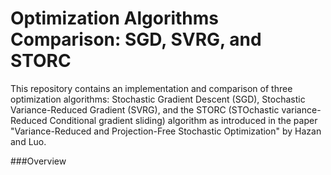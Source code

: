 # Optimization Algorithms Comparison: SGD, SVRG, and STORC
This repository contains an implementation and comparison of three optimization algorithms: Stochastic Gradient Descent (SGD), Stochastic Variance-Reduced Gradient (SVRG), and the STORC (STOchastic variance-Reduced Conditional gradient sliding) algorithm as introduced in the paper "Variance-Reduced and Projection-Free Stochastic Optimization" by Hazan and Luo.

###Overview
